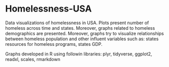 # Homelessness-USA
Data visualizations of homelessness in USA.
Plots present number of homeless across time and states. Moreover, graphs related to homeless demographics are presented. 
Moreover, graphs try to visualize relationships between homeless population and other influent variables such as: states resources for homeless programs, states GDP.

Graphs developed in R using followin libraries: plyr, tidyverse, ggplot2, readxl, scales, rmarkdown